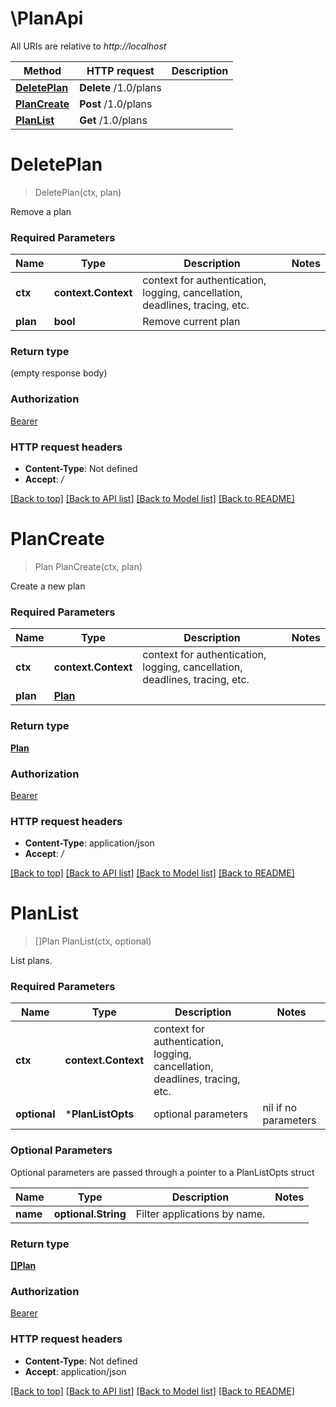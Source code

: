 # \PlanApi

All URIs are relative to *http://localhost*

Method | HTTP request | Description
------------- | ------------- | -------------
[**DeletePlan**](PlanApi.md#DeletePlan) | **Delete** /1.0/plans | 
[**PlanCreate**](PlanApi.md#PlanCreate) | **Post** /1.0/plans | 
[**PlanList**](PlanApi.md#PlanList) | **Get** /1.0/plans | 


# **DeletePlan**
> DeletePlan(ctx, plan)


Remove a plan

### Required Parameters

Name | Type | Description  | Notes
------------- | ------------- | ------------- | -------------
 **ctx** | **context.Context** | context for authentication, logging, cancellation, deadlines, tracing, etc.
  **plan** | **bool**| Remove current plan | 

### Return type

 (empty response body)

### Authorization

[Bearer](../README.md#Bearer)

### HTTP request headers

 - **Content-Type**: Not defined
 - **Accept**: */*

[[Back to top]](#) [[Back to API list]](../README.md#documentation-for-api-endpoints) [[Back to Model list]](../README.md#documentation-for-models) [[Back to README]](../README.md)

# **PlanCreate**
> Plan PlanCreate(ctx, plan)


Create a new plan

### Required Parameters

Name | Type | Description  | Notes
------------- | ------------- | ------------- | -------------
 **ctx** | **context.Context** | context for authentication, logging, cancellation, deadlines, tracing, etc.
  **plan** | [**Plan**](Plan.md)|  | 

### Return type

[**Plan**](Plan.md)

### Authorization

[Bearer](../README.md#Bearer)

### HTTP request headers

 - **Content-Type**: application/json
 - **Accept**: */*

[[Back to top]](#) [[Back to API list]](../README.md#documentation-for-api-endpoints) [[Back to Model list]](../README.md#documentation-for-models) [[Back to README]](../README.md)

# **PlanList**
> []Plan PlanList(ctx, optional)


List plans.

### Required Parameters

Name | Type | Description  | Notes
------------- | ------------- | ------------- | -------------
 **ctx** | **context.Context** | context for authentication, logging, cancellation, deadlines, tracing, etc.
 **optional** | ***PlanListOpts** | optional parameters | nil if no parameters

### Optional Parameters
Optional parameters are passed through a pointer to a PlanListOpts struct

Name | Type | Description  | Notes
------------- | ------------- | ------------- | -------------
 **name** | **optional.String**| Filter applications by name. | 

### Return type

[**[]Plan**](Plan.md)

### Authorization

[Bearer](../README.md#Bearer)

### HTTP request headers

 - **Content-Type**: Not defined
 - **Accept**: application/json

[[Back to top]](#) [[Back to API list]](../README.md#documentation-for-api-endpoints) [[Back to Model list]](../README.md#documentation-for-models) [[Back to README]](../README.md)

